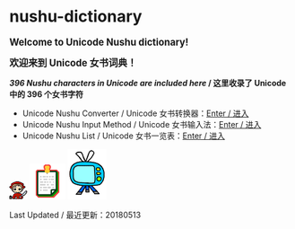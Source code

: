 # nushu-dictionary

<p><b><big>Welcome to Unicode Nushu dictionary!</big></b></p>

<p><b><big>欢迎来到 Unicode 女书词典！</big></b></p>

**_396 Nushu characters in Unicode are included here_ / 这里收录了 Unicode 中的 396 个女书字符**

* Unicode Nushu Converter / Unicode 女书转换器：[Enter / 进入](converter.htm)
* Unicode Nushu Input Method / Unicode 女书输入法：[Enter / 进入](https://github.com/chromezh/unicode_nushu)
* Unicode Nushu List / Unicode 女书一览表：[Enter / 进入](list.htm)

![](gif/ico.gif) ![](gif/0012.gif) ![](gif/v4_anim022.gif)

Last Updated / 最近更新：20180513
